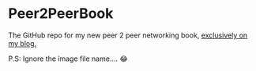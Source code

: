 # Peer2PeerBook
The GitHub repo for my new peer 2 peer networking book, [exclusively on my blog.](https://page.skerritt.blog/peer/)


P.S: Ignore the image file name.... 😂
